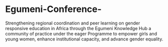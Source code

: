# Egumeni-Conference-
Strengthening regional coordination and peer learning on gender responsive education in Africa through the Egumeni Knowledge Hub  a community of practice under the eager Programme to empower girls and young women, enhance institutional capacity, and advance gender equality.
